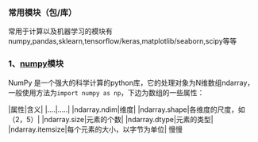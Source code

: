 ### 常用模块（包/库）

常用于计算以及机器学习的模块有numpy,pandas,sklearn,tensorflow/keras,matplotlib/seaborn,scipy等等

### 1、[numpy](<https://numpy.org>)模块
NumPy 是一个强大的科学计算的python库，它的处理对象为N维数组ndarray，一般使用方法为`import numpy as np`，下边为数组的一些属性：

|属性|含义|
|....|.....|
|ndarray.ndim|维度|
|ndarray.shape|各维度的尺度，如（2，5）|
|ndarray.size|元素的个数|
|ndarray.dtype|元素的类型|
|ndarray.itemsize|每个元素的大小，以字节为单位|
慢慢
